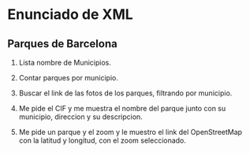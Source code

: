 # Enunciado de XML

## Parques de Barcelona

1. Lista nombre de Municipios.

2. Contar parques por municipio.

3. Buscar el link de las fotos de los parques, filtrando por municipio.

4. Me pide el CIF y me muestra el nombre del parque junto con su municipio, direccion y su descripcion.

5. Me pide un parque y el zoom y le muestro el link del OpenStreetMap con la latitud y longitud, con el zoom seleccionado.